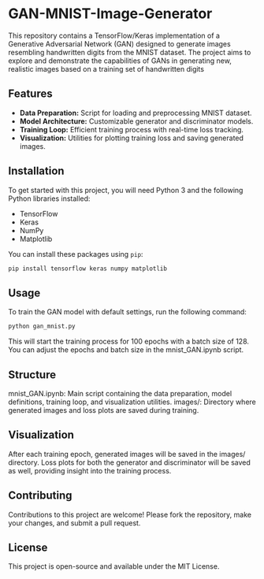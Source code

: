# GAN-MNIST-Image-Generator
This repository contains a TensorFlow/Keras implementation of a Generative Adversarial Network (GAN) designed to generate images resembling handwritten digits from the MNIST dataset. The project aims to explore and demonstrate the capabilities of GANs in generating new, realistic images based on a training set of handwritten digits

## Features
- **Data Preparation:** Script for loading and preprocessing MNIST dataset.
- **Model Architecture:** Customizable generator and discriminator models.
- **Training Loop:** Efficient training process with real-time loss tracking.
- **Visualization:** Utilities for plotting training loss and saving generated images.

## Installation

To get started with this project, you will need Python 3 and the following Python libraries installed:

- TensorFlow
- Keras
- NumPy
- Matplotlib

You can install these packages using `pip`:

```python
pip install tensorflow keras numpy matplotlib
```
## Usage
To train the GAN model with default settings, run the following command:

```python
python gan_mnist.py
```
This will start the training process for 100 epochs with a batch size of 128. You can adjust the epochs and batch size in the mnist_GAN.ipynb script.

## Structure
mnist_GAN.ipynb: Main script containing the data preparation, model definitions, training loop, and visualization utilities.
images/: Directory where generated images and loss plots are saved during training.

## Visualization
After each training epoch, generated images will be saved in the images/ directory. Loss plots for both the generator and discriminator will be saved as well, providing insight into the training process.

## Contributing
Contributions to this project are welcome! Please fork the repository, make your changes, and submit a pull request.

## License
This project is open-source and available under the MIT License.

